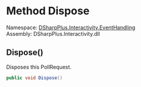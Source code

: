 # Method Dispose

Namespace: [DSharpPlus.Interactivity.EventHandling](DSharpPlus.Interactivity.EventHandling.md)  
Assembly: DSharpPlus.Interactivity.dll

## <a id="DSharpPlus_Interactivity_EventHandling_PollRequest_Dispose"></a>Dispose\(\)

Disposes this PollRequest.

```csharp
public void Dispose()
```

